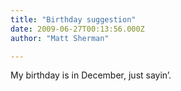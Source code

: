 ```yaml
---
title: "Birthday suggestion"
date: 2009-06-27T00:13:56.000Z
author: "Matt Sherman"

---
```


My birthday is in December, just sayin’.
